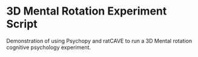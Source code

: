 # 3D Mental Rotation Experiment Script

Demonstration of using Psychopy and ratCAVE to run a 3D Mental rotation cognitive psychology experiment.